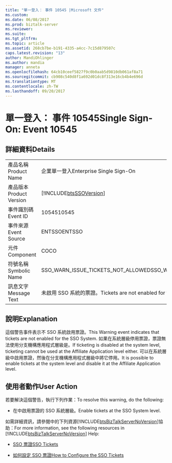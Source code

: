```yaml
---
title: "單一登入： 事件 10545 |Microsoft 文件"
ms.custom: 
ms.date: 06/08/2017
ms.prod: biztalk-server
ms.reviewer: 
ms.suite: 
ms.tgt_pltfrm: 
ms.topic: article
ms.assetid: 268cb7be-b191-4335-a4cc-7c15d879507c
caps.latest.revision: "13"
author: MandiOhlinger
ms.author: mandia
manager: anneta
ms.openlocfilehash: 64cb10ceef5827f9c0b0aab5d9810db061af8a71
ms.sourcegitcommit: cb908c540d8f1a692d01dc8f313e16cb4b4e696d
ms.translationtype: MT
ms.contentlocale: zh-TW
ms.lasthandoff: 09/20/2017
---
```

# <a name="single-sign-on-event-10545"></a><span data-ttu-id="d39a5-102">單一登入： 事件 10545</span><span class="sxs-lookup"><span data-stu-id="d39a5-102">Single Sign-On: Event 10545</span></span>
## <a name="details"></a><span data-ttu-id="d39a5-103">詳細資料</span><span class="sxs-lookup"><span data-stu-id="d39a5-103">Details</span></span>  
  
|||  
|-|-|  
|<span data-ttu-id="d39a5-104">產品名稱</span><span class="sxs-lookup"><span data-stu-id="d39a5-104">Product Name</span></span>|<span data-ttu-id="d39a5-105">企業單一登入</span><span class="sxs-lookup"><span data-stu-id="d39a5-105">Enterprise Single Sign-On</span></span>|  
|<span data-ttu-id="d39a5-106">產品版本</span><span class="sxs-lookup"><span data-stu-id="d39a5-106">Product Version</span></span>|[!INCLUDE[btsSSOVersion](../includes/btsssoversion-md.md)]|  
|<span data-ttu-id="d39a5-107">事件識別碼</span><span class="sxs-lookup"><span data-stu-id="d39a5-107">Event ID</span></span>|<span data-ttu-id="d39a5-108">10545</span><span class="sxs-lookup"><span data-stu-id="d39a5-108">10545</span></span>|  
|<span data-ttu-id="d39a5-109">事件來源</span><span class="sxs-lookup"><span data-stu-id="d39a5-109">Event Source</span></span>|<span data-ttu-id="d39a5-110">ENTSSO</span><span class="sxs-lookup"><span data-stu-id="d39a5-110">ENTSSO</span></span>|  
|<span data-ttu-id="d39a5-111">元件</span><span class="sxs-lookup"><span data-stu-id="d39a5-111">Component</span></span>|<span data-ttu-id="d39a5-112">CO</span><span class="sxs-lookup"><span data-stu-id="d39a5-112">CO</span></span>|  
|<span data-ttu-id="d39a5-113">符號名稱</span><span class="sxs-lookup"><span data-stu-id="d39a5-113">Symbolic Name</span></span>|<span data-ttu-id="d39a5-114">SSO_WARN_ISSUE_TICKETS_NOT_ALLOWED</span><span class="sxs-lookup"><span data-stu-id="d39a5-114">SSO_WARN_ISSUE_TICKETS_NOT_ALLOWED</span></span>|  
|<span data-ttu-id="d39a5-115">訊息文字</span><span class="sxs-lookup"><span data-stu-id="d39a5-115">Message Text</span></span>|<span data-ttu-id="d39a5-116">未啟用 SSO 系統的票證。</span><span class="sxs-lookup"><span data-stu-id="d39a5-116">Tickets are not enabled for the SSO system.</span></span>|  
  
## <a name="explanation"></a><span data-ttu-id="d39a5-117">說明</span><span class="sxs-lookup"><span data-stu-id="d39a5-117">Explanation</span></span>  
 <span data-ttu-id="d39a5-118">這個警告事件表示不 SSO 系統啟用票證。</span><span class="sxs-lookup"><span data-stu-id="d39a5-118">This Warning event indicates that tickets are not enabled for the SSO System.</span></span> <span data-ttu-id="d39a5-119">如果在系統層級停用票證，票證無法使用分支機構應用程式層級是。</span><span class="sxs-lookup"><span data-stu-id="d39a5-119">If ticketing is disabled at the system level, ticketing cannot be used at the Affiliate Application level either.</span></span> <span data-ttu-id="d39a5-120">可以在系統層級中啟用票證，然後在分支機構應用程式層級中將它停用。</span><span class="sxs-lookup"><span data-stu-id="d39a5-120">It is possible to enable tickets at the system level and disable it at the Affiliate Application level.</span></span>  
  
## <a name="user-action"></a><span data-ttu-id="d39a5-121">使用者動作</span><span class="sxs-lookup"><span data-stu-id="d39a5-121">User Action</span></span>  
 <span data-ttu-id="d39a5-122">若要解決這個警告，執行下列作業：</span><span class="sxs-lookup"><span data-stu-id="d39a5-122">To resolve this warning, do the following:</span></span>  
  
-   <span data-ttu-id="d39a5-123">在中啟用票證的 SSO 系統層級。</span><span class="sxs-lookup"><span data-stu-id="d39a5-123">Enable tickets at the SSO System level.</span></span>  
  
 <span data-ttu-id="d39a5-124">如需詳細資訊，請參閱中的下列資源[!INCLUDE[btsBizTalkServerNoVersion](../includes/btsbiztalkservernoversion-md.md)]協助：</span><span class="sxs-lookup"><span data-stu-id="d39a5-124">For more information, see the following resources in [!INCLUDE[btsBizTalkServerNoVersion](../includes/btsbiztalkservernoversion-md.md)] Help:</span></span>  
  
-   [<span data-ttu-id="d39a5-125">SSO 票證</span><span class="sxs-lookup"><span data-stu-id="d39a5-125">SSO Tickets</span></span>](../core/sso-tickets.md)  
  
-   [<span data-ttu-id="d39a5-126">如何設定 SSO 票證</span><span class="sxs-lookup"><span data-stu-id="d39a5-126">How to Configure the SSO Tickets</span></span>](../core/how-to-configure-the-sso-tickets.md)